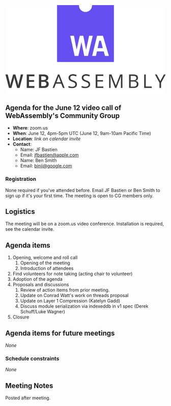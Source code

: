 ![WebAssembly logo](/images/WebAssembly.png)

## Agenda for the June 12 video call of WebAssembly's Community Group

- **Where**: zoom.us
- **When**: June 12, 4pm-5pm UTC (June 12, 9am-10am Pacific Time)
- **Location**: *link on calendar invite*
- **Contact**:
    - Name: JF Bastien
    - Email: jfbastien@apple.com
    - Name: Ben Smith
    - Email: binji@google.com

### Registration

None required if you've attended before. Email JF Bastien or Ben Smith to sign
up if it's your first time. The meeting is open to CG members only.

## Logistics

The meeting will be on a zoom.us video conference.
Installation is required, see the calendar invite.

## Agenda items

1. Opening, welcome and roll call
    1. Opening of the meeting
    1. Introduction of attendees
1. Find volunteers for note taking (acting chair to volunteer)
1. Adoption of the agenda
1. Proposals and discussions
    1. Review of action items from prior meeting.
    1. Update on Conrad Watt's work on threads proposal
    1. Update on Layer 1 Compression (Katelyn Gadd)
    1. Discuss module serialization via indexeddb in v1 spec (Derek Schuff/Luke Wagner)
1. Closure

## Agenda items for future meetings

*None*

### Schedule constraints

*None*

## Meeting Notes

Posted after meeting.
